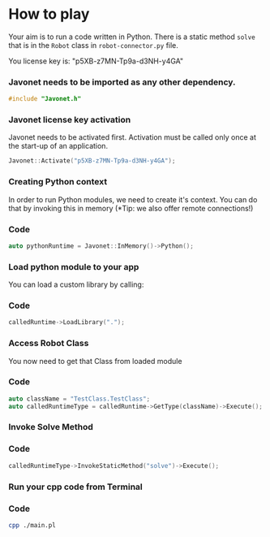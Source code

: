 # How to play

Your aim is to run a code written in Python.
There is a static method `solve` that is in the `Robot` class in `robot-connector.py` file.

You license key is: "p5XB-z7MN-Tp9a-d3NH-y4GA"

<!-- ### Install Javonet NodeJs package
```cpp
gem install javonet-cpp-sdk
``` -->

### Javonet needs to be imported as any other dependency.
```cpp
#include "Javonet.h"
```

### Javonet license key activation
Javonet needs to be activated first. Activation must be called only once at the start-up of an application.

```cpp
Javonet::Activate("p5XB-z7MN-Tp9a-d3NH-y4GA");
```

### Creating Python context
In order to run Python modules, we need to create it's context.
You can do that by invoking this in memory (*Tip: we also offer remote connections!)

  ### Code
  ```cpp
  auto pythonRuntime = Javonet::InMemory()->Python();
  ```


### Load python module to your app
You can load a custom library by calling:

  ### Code
  ```cpp
  calledRuntime->LoadLibrary(".");
  ```


### Access Robot Class
You now need to get that Class from loaded module

  ### Code
  ```cpp
  auto className = "TestClass.TestClass";
  auto calledRuntimeType = calledRuntime->GetType(className)->Execute();
  ```

### Invoke Solve Method


  ### Code
  ```cpp
  calledRuntimeType->InvokeStaticMethod("solve")->Execute();
  ```

### Run your cpp code from Terminal


  ### Code
  ```bash
  cpp ./main.pl
  ```
